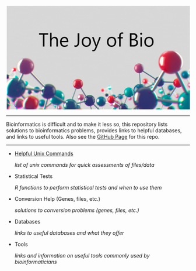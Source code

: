 <p align="center">
    <img src="https://github.com/BioNomad/The_Joy_Of_Bio/blob/main/images/header.PNG" >
</p>

_______________________________________________________________________________________________________________________________________________________________________________
Bioinformatics is difficult and to make it less so, this repository lists solutions to bioinformatics problems, provides links to helpful databases, and links to useful tools. Also see the [GitHub Page](https://bionomad.github.io/The_Joy_Of_Bio/) for this repo.

_______________________________________________________________________________________________________________________________________________________________________________
* [Helpful Unix Commands](docs/unixCommands/unixCommands.md)

  *list of unix commands for quick assessments of files/data*
  
* Statistical Tests
  
  *R functions to perform statistical tests and when to use them*
   
* Conversion Help (Genes, files, etc.)

  *solutions to conversion problems (genes, files, etc.)*

* Databases 

  *links to useful databases and what they offer*

* Tools

  *links and information on useful tools commonly used by bioinformaticians*
